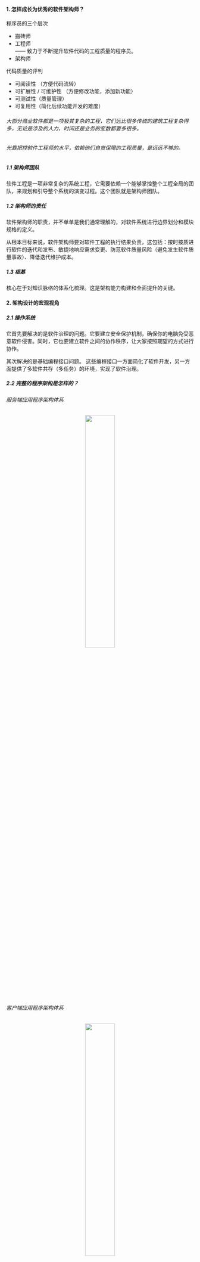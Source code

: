 #### 1. 怎样成长为优秀的软件架构师？
程序员的三个层次
* 搬砖师
* 工程师 <br>
  —— 致力于不断提升软件代码的工程质量的程序员。
* 架构师

代码质量的评判
* 可阅读性 （方便代码流转）
* 可扩展性 / 可维护性 （方便修改功能，添加新功能）
* 可测试性（质量管理）
* 可复用性（简化后续功能开发的难度）

###### 大部分商业软件都是一项极其复杂的工程，它们远比很多传统的建筑工程复杂得多，无论是涉及的人力、时间还是业务的变数都要多很多。

###### 光靠把控软件工程师的水平，依赖他们自觉保障的工程质量，是远远不够的。

##### 1.1 架构师团队
软件工程是一项非常复杂的系统工程，它需要依赖一个能够掌控整个工程全局的团队，来规划和引导整个系统的演变过程。这个团队就是架构师团队。

##### 1.2 架构师的责任
软件架构师的职责，并不单单是我们通常理解的，对软件系统进行边界划分和模块规格的定义。

从根本目标来说，软件架构师要对软件工程的执行结果负责，这包括：按时按质进行软件的迭代和发布、敏捷地响应需求变更、防范软件质量风险（避免发生软件质量事故）、降低迭代维护成本。

##### 1.3 根基
核心在于对知识脉络的体系化梳理。这是架构能力构建和全面提升的关键。

#### 2. 架构设计的宏观视角

##### 2.1 操作系统
它首先要解决的是软件治理的问题。它要建立安全保护机制，确保你的电脑免受恶意软件侵害。同时，它也要建立软件之间的协作秩序，让大家按照期望的方式进行协作。

其次解决的是基础编程接口问题。 这些编程接口一方面简化了软件开发，另一方面提供了多软件共存（多任务）的环境，实现了软件治理。

##### 2.2 完整的程序架构是怎样的？
###### 服务端应用程序架构体系
<div align="center"><img src="pics/server-program-arc.png" width="40%"></div>

###### 客户端应用程序架构体系
<div align="center"><img src="pics/client-program-arc.png" width="40%"></div>

#### 3. 大厦基石：无生有，有生万物
—— 冯·诺依曼体系结构

##### 3.1 解剖架构的关键点是什么？
* 需求。
  1. 这个零部件的作用是什么？它能被用来做哪些事情？（某种意义上来说更重要的是）它不会被用来做哪些事情？
  1. 难点： “为什么?” 为何这个零件被设计成用来干这些事情的，而不是多干一点事情，或者为什么不是少干某些事情？
* 规格。
  1. 这个零部件接口是什么样的？它如何与其他零件连接在一起的？ (规格是零部件的连接需求的抽象。)
  1. 规格的约束条件会非常多样化，可能是外观（比如形状和颜色），可能是交互方式（比如用键盘、鼠标，或者语音和触摸屏），也可能是质量（比如硬度、耐热性等等）。

##### 3.2 为“解决一切的问题”而生
冯·诺依曼体系结构的迷人之处在于，从需求来说，它想解决一切问题。解决一切可以用“计算”来解决的问题。

“计算”的边界在哪里？ <br>
今天我们还没有人能够真正说得清。
<div align="center"><img src="pics/evolution-of-computing.jpg" width="55%"></div>

##### 3.3 冯·诺依曼体系的规格
冯·诺依曼引入了三类基础零部件：
* 中央处理器
* 存储
* 输入输出设备

##### 中央处理器
它负责程序（指令序列）的执行。指令序列在哪里？也存放在存储里面。计算机加电启动后，中央处理器从一个固定的存储地址开始执行。

##### 存储
存储可简单分为两类：
* 一类是内置支持的存储，通过常规的处理器指令可直接访问，比如寄存器、内存、计算机主板的 ROM。
* 一类是外置存储，它们属于输入输出设备。中央处理器本身并不能直接读写其中的数据。

冯·诺依曼体系中涉及的“存储”，指的是中央处理器内置支持的存储。

##### 输入输出设备
它是计算机开放性的体现，大大拓展了计算机的能力。每个设备通过一个端口与中央处理器连接。

通过这个端口地址，中央处理器可以和设备进行数据交换。数据交换涉及的数据格式由设备定义，中央处理器并不理解。

###### 和 “解决一切可以用‘计算’来解决的问题” 这个伟大的目标相比，冯·诺依曼体系的三类零部件的规格设计显得如此精简。

##### 3.4 需求是怎么被满足的？
* 需求的变化点在于，要解决的问题是五花八门包罗万象的。 如何以某种稳定但可扩展的架构来支持这样的变化？
* 需求的稳定之处在于，电脑的核心能力是固定的。 怎么表达电脑的核心能力？

电脑的核心能力是“计算”。 什么是计算？计算就是对一个数据（输入）进行变换，变为另一个数据（输出）。在数学中我们把它叫“函数”。

next，
* 数据物理上在哪里？
* 一个具体的计算怎么表达？
* 如何和现实世界发生交互？

##### 输入输出设备从根本上解决的问题是什么？
是电脑无限可能的扩展能力。 最重要的一点，输入输出设备和电脑是完全异构的。输入输出设备对电脑来说就只是实现了某项能力的黑盒子。

##### 3.5 架构思维上我们学习到什么？
架构的第一步是需求分析。
* 从需求分析角度来说，关键要抓住需求的稳定点和变化点。
* 需求的稳定点，往往是系统的核心价值点。 (我)
* 需求的变化点，则往往需要相应去做开放性设计。 (供应商)

计算机加电启动后，中央处理器并不是按自己固有的“计算”过程进行，而是从一个固定的存储地址加载指令序列执行。

这样一来，“计算”需求的多样性只需要通过调整计算机主板上的 BIOS 程序，乃至外置存储中的操作系统启动程序就可以实现，而不必去修改中央处理器本身。 (接口的价值)

###### 当我们把所有的变化点从电脑的最核心部件中央处理器剥离后，中央处理器的需求变得极其稳定，可独立作为产品进行其核心价值的演进。 (生态)

#### 4. 汇编：编程语言的诞生
##### 4.1 编程的史前时代
人们只能通过理解 CPU 指令的二进制表示，将程序以二进制数据方式刻录到存储（比如 ROM 或硬盘）上。
这个时期的编程无疑是痛苦的，效率是极其低下的，仅仅将我们的想法表达出来就极其困难。

##### 4.2 与机器对话
汇编语言的出现，让写程序（编程）成为一个纯软件行为（出现“程序员”这个分工的标志）。

在表达能力上，汇编语言主要做了如下效率优化：
* 指令相关
    * 用文本符号（symbol）表达机器指令。
* 地址相关
    * 用文本符号（symbol）表达要操作的内存地址，并支持内存地址的自动分配。
    * 用文本符号（symbol）表达要调用的函数（function，也叫“过程 -procedure”）地址。
    * 用文本符号（symbol）表达要跳转的目标地址。

总结来说，汇编从指令能力上来说，和机器指令并无二致，它只不过把人们从物理硬件地址中解脱出来，以便专注于程序逻辑的表达。

汇编语言的出现要早于操作系统。操作系统的核心目标是软件治理，只有在计算机需要管理很多的任务时，才需要有操作系统。

#### 5. 编程语言的进化
编程语言在信息科技发展中的位置，如同人类文明中语言所在的位置。而编程语言写出来的软件（及其源代码），如同人类文明中不断被传承下来的图书典籍。

##### 5.1 软件是活的书籍
软件人类知识传承能力的一次伟大进化。
* 表达方式的多样性
  * 书籍只能通过文字描述来进行表达，这种表达方式依赖于人们对文字的理解，以及人的想象能力对场景进行还原。
  * 软件除了能够通过文字，还能够通过超链接、声音、动画、视频、实时的交互反馈等方式来还原场景。
* 对技术的现场还原
  * 书籍只能通过文字来描述技术，这可能导致技术的传承会出现偏差。
  * 软件对技术的还原可以是精确的，甚至软件本身可以是技术的一部分。 (除非技术本身适应不了潮流，退出了历史舞台。)

如果希望能够站在职业发展的至高点，你就需要理解和计算机沟通的语言，也就需要理解软件工程师们的语言。
无论你从事什么职业。

##### 如果你把编程语言升华为人类知识传承能力的进化，你就更能够清晰地预判到这样的未来：
###### 每一个小孩的基础教育中一定会有编程教育，就如同每一个小孩都需要学习物理和数学一样。

##### 5.2 编程范式的进化
编程语言从汇编开始，到今天还只有六十多年的历史，但是迭代之迅速，远超自然语言的迭代速度。

从思想表达的角度，有以下常见编程范式
* 过程式
* 函数式 <br>
  (如果你想用函数式编程，你需要重修数据结构这门课程，大学里面学的数据结构是不顶用了。)
* 面向对象 <br>
  面向对象主张尽可能把方法（其实就是过程）归纳到合适的对象（类）上，不主张全局函数（过程）。

##### 从 “面向对象” 到 “面向连接”
—— 面向对象的核心思想是引入**契约**，基于对象这样一个概念对代码的使用界面进行抽象和封装。

面向对象的优点：
* **清晰的使用界面。** 某种类型的对象有哪些方法一目了然，而不像过程式编程，数据结构和过程的关系是非常松散的。
* **信息的封装。** 不主张绕过对象的使用接口侵入到对象的内部实现细节。
* **多态。** 通过接口，我们可以优雅地实现过程式编程中很费劲才能做到的一个能力：多态。

“继承”概念的褒贬不一 <br>
虽然继承带来了编码上的便捷性，但也带来了不必要的心智负担： 本来复合对象的唯一构造方法是组合，现在多了一个选择，继承。😊

不同编程范式并不是互斥的
* Java 是纯正的面向对象语言。
* C++ 明确主张说自己是多范式的。 (其实 C++ 的复杂性和多范式并没有什么关系)

##### 什么是面向连接的语言？
—— 所谓面向连接就是朴素的组合思想。

研究连接，就是研究人与人如何组合，研究代码与代码之间怎么组合。

面向对象创造性地把契约的重要性提高到了非常重要的高度，但这还远远不够。 并不是只有对象需要契约，语言设计的方方面面都需要契约。
* 代码规范约束了人的行为，是人与人的连接契约。
* 如果大家写代码的方式(实现方式)很不一样，语言就可能存在很多种方言，这对达成共识十分不利。 （消除实现方式引起的内部消耗，专注于意图的表达。）

###### 消除实现方式/方言引起的内部消耗，专注于意图的表达。 更低的沟通/连接内耗。

##### 5.3 其他方面的进化
从工程化能力的角度，工程化能力体现如下：
* 包（package），即代码的发布单元。
* 版本（version），即包的依赖管理。
* 文档生成（doc）。
* 单元测试（test）。

从语言的执行器的行为，语言划分为：
* 编译的目标文件为可执行程序。
* 生成跨平台的虚拟机字节码，有独立的执行器（虚拟机）执行字节码。
* 直接解释执行。

##### 5.4 语言对架构的影响是什么？
无论服务端，还是客户端，我们可以统一将其架构图简化为下图所示
<div align="center"><img src="pics/general-software-framework.png" width="40%"></div>

其中，
* 淡紫色是硬件层次的依赖，是程序工作的物理基础。
* 淡绿色的是软件层次的依赖，是程序工作的生态环境。
* 桔色的是库或源代码层次的依赖，是程序本身的组成部分。

##### 业务架构
从软件的业务架构来说，本身应该怎么拆分模块，每个模块具体做什么样的事情（业务边界是什么），这是业务需求本身决定的，和编程语言并没有关系。

但是，在描述每个模块的规格时，规格描述语言会面临如下两种选择：
* 选择某种语言无关的接口表示。
* 选择团队开发时采用的语言来描述接口。

本着 “如无必要勿增实体” 的原则，倾向于后者，用开发语言来做接口表示。

##### 其他影响
* 开发效率
* 后期维护

###### 要想有所突破，需要建立批判性思维。一种新思潮的兴起过程很容易用力过猛。 面向对象是一个很好的例子。面向对象是非常重要的进步，但是继承是一个过度设计。

#### 6. 如何实现可自我迭代的计算机？
当第一台以 “键盘+显示器” 为标准输入输出的现代计算机出现后，一个最小的功能集，但计算能力可自我迭代的计算机应该是什么样的？

从需求考虑，它应该有如下能力：
* 键盘和显示器的驱动程序
* 当时最主流的外置存储设备的驱动程序 （不一定是现代的硬盘）
* 汇编程序编辑器
* 汇编编译器
* 支持执行一段保存在外置存储设备中的机器代码程序！！ （现在的 BIOS 任务）

##### 6.1 需求陈列之后的需求分析
—— 优秀的架构师需要 “在心里对需求反复推敲”，同时对客户反馈的尊重。

###### 稳定点往往是系统的核心能力，而变化点则需要对应地去考虑扩展性上的设计。

##### 变化点和稳定点
* 计算机分为三大类的零部件： 中央处理器、存储、输入输出设备。
* 中央处理器作为“计算”能力的核心，工作范畴清晰。
* 存储，一方面作为“计算”的输入输出，另一方面作为“计算”本身的承载（也就是程序），主要的变数在后者。
    * 计算机主板 ROM 上的启动程序（BIOS）
    * 外置存储上的软件
* 输入输出设备，除了键盘和显示器外，还有外置存储。 主要的变数在外置存储上。外置存储的数据格式设计成什么样？

##### BIOS 需要负责的事情
* 键盘和显示器的驱动程序
* 外置存储设备的驱动程序
* 支持执行外置存储中引导区的机器代码程序
* 跳转到外置存储的固定地址，把执行权交给该地址上的引导程序

引导程序拿到执行权后，我们不管它额外做了哪些事情，最终它要把执行权交给 sh 程序。

##### 需求的变化点
* 外置存储的数据格式。
* 用户最终拿到这个计算机后，会迭代出什么能力。 为此，设计了 sh 程序，让它支持在外置存储上执行任何应用程序。
* 编辑器的交互范式。 为此，设计了 vi 程序，让它迭代编辑器的能力。
* 汇编语言的使用范式。 为此，设计了 asm 程序，让它响应 CPU 指令集的迭代，以及汇编语言进化的迭代。

最终的架构如下
<div align="center"><img src="pics/mini-computer.png" width="40%"></div>

#### 7. 操作系统
在编程语言出现后，软件生产效率得到了大幅度的提升。随着越来越多软件的出现，自然而然就诞生了多个软件如何共处，也就是软件治理的需求。

几大需求
* 多任务需求
* 内存管理、文件系统的需求
* 设备管理的需求
* 进程间通讯、共享内存的需求
* 安全管理的需求 (病毒、恶意软件如何治理)

###### 如果没有一个中间的协调方，软件与软件之间并不知道彼此的存在。
—— 操作系统对于软件而言，它像一个大法官，制定规则并据此约束大家的行为。

##### 7.1 操作系统的启动过程
—— 操作系统是怎么获得执行权的？

计算机加电启动后，中央处理器（CPU）会从一个固定的存储地址加载指令序列执行。
通常，这个固定的存储地址指向计算机主板的 ROM 上的一段启动程序（BIOS）。

##### BIOS 包含的内容
* 存储设备的驱动程序，用以识别常规的外置存储设备。 (比如硬盘、光驱、U 盘)
* 基础外部设备的驱动程序。 (比如键盘、鼠标、显示器)
* 设备和启动配置的基础管理能力。
* 支持执行外置存储中引导区的机器代码程序。 (引导区代码执行)
* 跳转到外置存储引导区的固定地址，把执行权交给该地址上的引导程序。 (执行权转交)

注意，
* 引导区的引导程序有长度限制，因此只能做非常少的事情。
* 常规情况下，引导区程序只是简单地跳转到真正的操作系统的启动程序，如果是双系统，则进入系统选择菜单。

##### 7.2 操作系统的需求演进
早期，计算机还是单任务的，以计算为主，软件为操作硬件服务。提供计算机的“基础编程接口”，降低软件开发的负担，是操作系统更为原始的需求。

PC 时代，分别诞生了 UNIX 和 DOS 这两个影响深远的操作系统。

(微软 DOS 系统通过推动 PC 兼容机的发展，让操作系统不再依赖特定的硬件设备，也就因此脱离了 IBM 的臂膀，自己一飞冲天。—— 核心/稳定需求剥离的重要性)

此时，操作系统的需求要从 “客户价值” 和 “商业价值” 两个维度考虑。

##### 客户价值(围绕的核心能力)
* 进程管理、存储管理、输入设备管理、输出设备管理、网络管理、安全管理等。 (软件治理)
* 简化软件开发，提供运行环境。 (基础编程接口问题)

##### 商业价值(承载体)
* 操作系统成为基础的刚需软件，随着采购需求的急速增加而获利。
* **操作系统也是核心的流量入口。**

###### 为什么是 DOS/Windows 赢得了市场，这无关技术优劣，关键在于两者的商业路线差异。

##### 思考1：流量入口
```
为什么当年网景推 Netscape 浏览器的时候，微软很紧张？
浏览器是另一个软件治理的入口，本质上是操作系统之上的操作系统。
如果软件都运行在浏览器上，那么本地操作系统就沦为和硬件一般无二的管道了。
```
##### 思考2：流量变现的方式
```
苹果的 iOS 操作系统开启了新的玩法(收税模式)，它构建了新的商业闭环： 账号（Account）、支付（Pay）、应用市场（AppStore）。
* 帐号(互联网账号)是整个模式的前提，用于记录用户购买记录以及进行支付。
* 应用市场解决了两个问题：
    a. 应用的分发，解决了系统功能的无限扩展问题(客户价值)。
    b. 预装软件的软件个数总归有限的问题（商业价值）。
* 支付则是整个模式的承载体，无论是下载应用收费，还是应用内购买内容收费，都可以通过这个关卡去收税。
```
##### 思考3：现代操作系统的商业闭环
```
无论是本地操作系统 iOS 和 Android，还是 Web 操作系统（浏览器）如微信小程序，
都实现了 “帐号 - 支付 - 应用市场” 这样的商业闭环。
```

##### 7.3 操作系统的边界在哪里？
架构的第一步是需求分析。 架构也关乎用户需求，作为架构师我们不只是要知道当前的用户需求是什么，我们还要预测需求未来可能的变化，预判什么会发生，而什么一定不会发生。

要回答这个问题，需要看清楚三个角色的关系：
* 硬件（个人计算机、手机或其他）
* 操作系统
* 浏览器

早期，PC 兼容机的发展对 DOS/Windows 的发展有着至关重要的支撑意义。它让操作系统厂商有了独立的生存空间。

但是，移动时代，Google 收购 Android 后，通过免费策略占领移动操作系统的大半江山，一定程度上复制了微软的过程，但实际上并没有那么理想。
* Android 是免费的，Google 并没有从中收取软件 License 费用。
* 只能借助 Android 的市场占有率来推动 Google 的服务（例如搜索、Gmail 等等），通过 Google 服务来获取商业回报。
* iOS 操作系统引入的 “账号 - 支付 - 应用市场” 的收税模式，受益方是硬件（手机）厂商，而非操作系统厂商。 (所有手机厂商都不接受交出支付(Pay)这个核心系统给 Google)
* 一旦手机厂商长大立足 ，Google 服务也会被逐步替换。

Google 和 Android 手机厂商之间的联盟并不可靠，养肥的手机厂商会不断试探 Google 的底线，，而 Google 也会尝试去收紧政策，双方在博弈中达到平衡。

##### Google 博弈的原因
* 历史是不可复制的，人们对操作系统的重要性认知已经非常充分。
* 手机是个性化产品，硬件上并没有 PC 那么标准化。 个人计算机有兼容机，而手机并没有所谓的标准化硬件。

##### 操作系统与浏览器的博弈
起初，操作系统和浏览器看起来至少需求上是有差异化的：
* 操作系统，是以管理本地软件和内容为主（对内）。
* 浏览器，是以管理互联网内容为主（对外）。

但，这个边界必然会越来越模糊。
* 操作系统不涉足互联网内容？这是不可能的。 应用市场（AppStore）其实就是典型的互联网内容。
* 浏览器的生态里也有一些特殊的角色... 网址导航、搜索引擎、Web 应用市场...

那么，
* 操作系统、浏览器、（互联网）搜索引擎的关系是什么?
* 移动时代的浏览器会是什么样的；它和操作系统的关系又如何相处？

#### 8. 软件运行机制及内存管理
内存作为计算机最基础的硬件资源，有着非常特殊的位置。 CPU 可以直接访问的存储资源非常少，只有：寄存器、内存（RAM）、主板上的 ROM。

##### 寄存器
大部分程序员不直接打交道，而是由编程语言的编译器根据需要自动选择寄存器来优化程序的运行。

##### 主板上的 ROM
非易失的只读存储。 ROM 非易失和只读的特点，决定了它非常适合存储计算机的启动程序（BIOS）。

##### 内存(RAM)
内存是唯一的 CPU 内置支持，且和程序员直接会打交道的基础资源。

##### 8.1 计算机运行全过程
从操作系统的视角来看，计算机的运行时序如下：
<div align="center"><img src="pics/computer-running-sequence.png" width="35%"></div>

在整个过程中，有多少个 “子计算过程(软件)”，它并不关心。

注意，
* BIOS 程序没有固化在 CPU 中，而是独立放到主板的 ROM 上，以应对计算机输入输出设备的变化。 (CPU 与输入输出设备解耦)
* 引导区引导程序，则是程序从内置存储（ROM）转到外置存储的边界。
* 引导区引导程序不固化在 BIOS 中，而是写在外置存储的引导区，是为了避免 BIOS 程序需要经常性修改。 (操作系统与输入输出设备解耦)
* BIOS - Basic Input Output System，其主要功能是为计算机提供最底层的、最直接的硬件设置和控制。

OS(Operating System) 引导程序，则是外置存储(RAM)接手计算机控制权的真正开始。 这个过程发生了很多很多事情，最终操作系统会把执行权交给 OS Shell 程序。

##### 8.2 计算机是如何运行外置存储(RAM)上的软件的？
这和内存管理有关。 结合内存的作用，谈内存管理，需要谈清楚两个问题：
* 如何分配内存（给运行中的软件，避免它们发生资源争抢）
* 如何运行外置存储（比如硬盘）上的软件

##### 前提背景知识 —— CPU 的实模式和保护模式
两个模式下，CPU 对内存的操作方式完全不同:
* 实模式下，CPU 直接通过物理地址访问内存。
* 保护模式下，CPU 通过一个地址映射表把虚拟的内存地址转为物理的内存地址，然后再去读取数据。

##### 实模式下的内存管理
在实模式操作系统下，所有软件包括操作系统本身，都在同一个物理地址空间下。在 CPU 看来，它们是同一个程序。

操作系统如何分配内存？ 至少有两种可行的方法。
* 其一，把内存管理相关的函数地址，放到一个大家公认的地方（比如 0x10000 处），每个软件要想申请内存就到这个地方取得内存管理函数并调用它。
* 其二，把内存管理功能设计为一个中断请求。 CPU 提供了指令允许软件触发一个中断，我们把它叫软中断。 比如我们约定 77 号中断为内存管理中断，在操作系统初始化时把自己的内存管理函数写到中断向量表的第 77 项。

##### 补充知识 —— 中断
所谓中断，是 CPU 响应硬件设备事件的一个机制。
```
当某个输入输出设备发生了一件需要 CPU 来处理的事情，它就会触发一个中断。
例如：
    内存的全局有一个中断向量表，本质上就是在一个大家公认的地方放一堆函数地址。
比如键盘按了一个键，它会触发 9 号中断。 此时 CPU 会先停下手头的活，到中断向量表
找到第 9 项对应的函数地址并去执行它，完成后再回去干原来的活。
```

在实模式下，操作系统如何运行外置存储（比如硬盘）上的软件？
* 就是把软件完整从外置存储读入到内存然后执行它。
* 不过，在执行前它干了一件事情，把浮动地址固定下来。 为什么会有浮动地址？因为软件还没有加载到内存的时候，并不知道自己会在哪里。

实模式下的问题：
* 安全性。 操作系统以及所有软件都运行在一起，相互之间可以随意修改对方的数据甚至程序指令。
* 支持的软件复杂性低。 同时可运行的软件数量少。

##### 保护模式下的内存管理
保护模式下，内存访问不再是直接通过物理内存，而是基于虚拟内存。
* 虚拟内存模式下，整个内存空间被分成很多个连续的内存页。每个内存页大小是固定的，比如 64K。
* 当然，可能某一个内存页对应的物理内存地址还不存在，这种情况叫缺页，没法读取数据，这时 CPU 就会发起一个缺页的中断请求。

发生缺页时，操作系统会为这个(逻辑)内存页分配物理的内存，并恢复这个内存页的数据。
如果没有空闲的物理内存可以分配，它就会选择一个最久没有被访问的内存页进行淘汰。

<div align="center"><img src="pics/virtual-memory-system.png" width="45%"></div>

通过这个虚拟内存的机制，操作系统并不需要一上来就把整个软件装进内存中，而是通过缺页中断按需加载对应的程序代码片段。

操作系统如何分配内存给运行中的软件？
* 反正内存地址空间是虚拟的，操作系统可以一上来就给要运行的软件分配超级大的内存，软件如果不用某个内存页，什么都不发生。
* 每个运行中的软件，我们把它叫进程，都有自己的地址映射表。
* 也就是说，虚拟地址并不是全局的，而是每个进程有一个自己独立的虚拟地址空间。

在保护模式下，计算机的基础架构体系和操作系统共同在努力做的一件事情，就是让每个软件“感觉”自己在独占整个计算机的资源。独立的虚拟地址空间很好地伪装了这一点。
而在实模式下，所有进程都在同在物理内存的地址空间里。

##### 思考：进程注入
```
由保护模式的特性可知，进程注入是需要首先获得目标进程的虚拟地址空间，
通过访问虚拟地址空间从而实现的数据数据修改，其中涉及的缺页中断会帮助访问到实际的物理内存。
注意，进程的虚拟内存表是由操作系统维护的。 操作系统是把虚拟内存地址分页，引入缺页中断。
```

#### 9. 操作系统内核与编程接口
—— 软件如何利用它所依赖的基础架构

一个软件依赖的基础架构：
* 冯·诺依曼计算机体系
* 编程语言 (编程语言面向人类，CPU 指令面向机器)
* 系统调用

##### 9.1 系统调用
操作系统与冯·诺依曼计算机体系和编程语言非常不同。
* 软件都是某种编程语言写成的，而 CPU 和编程语言的能力，统一以语言的语法或者库体现。
* **操作系统则属于基础软件，它和我们编写的软件并不在同一个进程。**

由此，
* 实模式下的操作系统，大家都在同一个地址空间下，只需要知道操作系统的接口函数地址，理论上就可以直接访问。
* **操作系统和软件不在同一个进程，软件怎么才能使用操作系统的能力呢？**

它应该是一种成本非常非常低的方案，性能上要接近函数调用，否则我们为保护模式付出的成本就太高了。
它是所有软件进程使用操作系统能力的基础，包括进程与进程之间通讯的机制，也是建立在这个基础之上。

##### 中断
大部分情况下，操作系统的能力通过软中断向我们写的软件开放，为此还专门引入了一个术语叫 “系统调用（syscall）”。

##### 9.2 系统调用是怎么工作的？
在保护模式下，CPU 引入了 “保护环（Protection Rings）” 的概念。说白了，代码有执行权限等级的，如果权限不够，有一些 CPU 指令就不能执行。

##### 操作系统内核
其实就是指那些会向我们写的应用程序提供系统服务的子系统的集合，它们管理着计算机的所有硬件资源，也管理着所有运行中的应用软件（进程）。

* 操作系统内核的执行权限等级，和我们常规的软件进程不同。
* 由此，系统调用所基于的软中断，不只是“函数调用”，更重要的是改变了执行权限，从用户态跃迁到了内核态。
* 另外，操作系统与我们编写的软件并不同属一个进程(独立的内存地址空间)，我们系统调用请求是过去了，但是我们传给操作系统的内存地址，对它真的有意义吗？

答案，
* **从虚拟内存机制的视角，操作系统内核和所有进程都在同一个地址空间！！**
* 可以认为，操作系统内核，它是所有进程共享的内存。

<div align="center"><img src="pics/systemcall.png" width="45%"></div>

这非常有趣。 操作系统内核的代码和数据，不只为所有进程所共享，而且在所有进程中拥有相同的地址。 因此，
###### 无论哪个进程请求过来，对内核来说看起来都是一次本进程内的请求。

* 从单个进程的视角，中断向量表的地址，以及操作系统内核的地址空间是一个契约。
* 有了中断向量表的地址约定，用户态函数就可以发起一次系统调用（软中断）。

##### 思考： 既然操作系统内核和我同属一个地址空间，我是否可以跳过中断，直接访问调用内核函数？
答案是：不能。 这不单单是执行权限的问题。这涉及虚拟内存中的内存页保护机制。

操作系统内核虽然和用户进程同属一个地址空间，但是被设置为 “不可读、不可写、不可执行”。 虽然这段地址空间是有内容的，但是对于用户来说是个黑洞。

##### 9.3 编程接口
系统调用最原始的调用方式，是用软中断指令。在汇编语言里面通常是：
```
int < 中断号 > ; // 对每个操作系统来说中断号是固定的，比如 Linux 是 0x80
// 注意，此处的 int 不是 integer，而是 interrupt 的缩写。
```

当然用汇编语言来写软件并不是一个好主意。大部分高级语言都实现了操作系统编程接口的封装。

##### 操作系统（内核）有六大子系统
* 存储管理
* 输入设备管理
* 输出设备管理
* 进程管理
* 网络管理
* 安全管理

除了安全管理是一个“润物细无声”的能力外，其他子系统都会有所包装(API)。

##### 9.4 动态库
从操作系统的角度来说，它仅仅提供最原始的系统调用是不够的，有很多业务逻辑的封装，在用户态来做更合适。

同时，操作系统也无法去穷举所有的编程语言，去针对它们逐个开发基础库，因此，聪明的操作系统设计者们想了一个好办法：动态库。
* 动态库本质上是实现了一个语言无关的代码复用机制。 它是二进制级别的复用。

##### 动态库的原理其实很简单，核心考虑两个东西。
* 浮动地址。 动态库本质上是在一个进程地址空间中动态加载程序片段，这个程序片段的地址显然在编译阶段是没法确定的。
* 导出函数表。 动态库需要记录有哪些函数被导出（export），这样用户就可以通过函数的名字来取得对应的函数地址。

有了动态库，编程语言的设计者实现其标准库来说就多了一个选择： 直接调用动态库的函数并进行适度的语义包装，而不是直接用系统调用。 (实际上大家也是这么干的...)

##### 9.5 操作系统与编程语言
##### a. 先有编程语言，还是先有操作系统？
先有编程语言。
* 大部分人习惯认为运行软件是操作系统的责任。实际上软件跑起来是很容易的，关键看 BIOS 程序把控制权交给哪个软件。
* 实际上常见的系统级语言（比如 C 语言）都是可以编写出不依赖任何内核的程序的。

##### b. 编程语言怎么做到自举的？
编译器的进化史应该是这样的： 先用机器码直接写第一个汇编语言的编译器，然后汇编语言编译器编出第一个 C 语言编译器。
有了 C 语言编译器后，可以反过来用 C 语言重写汇编语言编译器和 C 语言编译器，做更多的功能增强。

##### c. 操作系统能够做到自身迭代本操作系统（自举）么？
当然可以。 通常一门新的操作系统开发之初，会用交叉编译技术先干出来，等到新操作系统稳定到一定程度后再实现自举。

交叉编译
```
所谓交叉编译就是在一种 “CPU + 操作系统” 架构下，生成另一种 “CPU + 操作系统” 架构下的软件。
```

#### 10. 外存管理与文件系统

##### 10.1 外存的分类
从经济效益上，新的存储设备会不断涌现，
* 更低的单位能耗（存储量 / 每日能源消耗成本）
* 更低的单位存储成本（存储量 / 可存储的时间 / 设备价格）
* 更高的访问性能。

从功能特性，
* 顺序读写型。 (磁带)
* 随机只读型。 (光盘)
* 随机读写型。 (盘、硬盘、U 盘、SSD 等)

适用场景划分
* 顺序读写型的外置存储（如磁带）我们日常并不常见，它的主要应用场景是归档，也就是数据备份。
* 随机只读型的外置存储（如光盘）我们日常有较多应用，常见的应用场景是资料分发和归档。
* 随机读写型的外置存储最为常见，存在于所有“能够称得上叫电脑”的设备上。

##### 10.2 外存的数据格式
外置存储和内存最大的区别是什么？
* 外置存储是持久存储，它的目的是用来存储资料的。
* 内存是临时存储，虽然是存储，但是它实质上是为 CPU 的计算服务的。

##### 外部存储的管理
直接基于物理的存储地址进行读写肯定是行不通的，过上几个月你自己可能都不记得什么数据写到哪里了。

因此，
* 我们希望这些写到外存中的数据是 “自描述” 的某种数据格式。
* 文件系统把存储设备中的数据组织成为了一棵树(目录树)。

尽管几乎所有文件系统的接口是非常一致的，但文件系统的实现却有很多。 不同外置存储的文件系统有不同的国际标准及多种底层实现。

例如，随机读写型的存储（如硬盘），常见的文件系统有如下这些：
* FAT32 —— 微软制定
* NTFS —— 微软制定
* HFS/HFS+ —— 苹果制定
* EXT3/EXT4 —— Linux 开源
* BTRFS —— 甲骨文(Oracle)
* JFS2 —— IBM 制定

从文件系统格式的设计角度来说，它和架构关联性不大，更多的是数据结构与算法的问题。

大部分现代文件系统都基于日志（journal）来改善文件系统的防灾难能力（比如突然断电，或不正常的 unmount 行为），基于 B 树(Balanced Tree)或 B+ 树组织元数据。

##### 外存分区
分区是一个非常简单而容易理解的行为，本质上只是把一个存储设备模拟成多个存储设备来使用而已。

##### 分区格式化
所谓格式化就是给这个分区生成文件系统的初始状态。格式化最重要的是标记分区的文件系统格式，并且生成文件系统的根目录。

##### 10.3 外存的使用接口
* 最简单的方式是用操作系统提供的命令行工具。
* 最原始的方式是 “系统调用”。 大部分编程语言对此都有相应的封装。

有意思的是，在早期，操作系统试图将所有的输入输出设备的接口都统一以 “文件” 来抽象它。 (例如：stdin 代表键盘，stdout 代表显示器。)
在 UNIX 系里面有个 “一切皆文件” 的口号，便由此而来。

但事实证明 UNIX 错了。 输入输出设备太多样化了，所谓的 “一切皆文件” 不过是象牙塔式的理想。
图形界面时代到来，编程接口产生颠覆性的变化。

##### 10.4 虚拟内存的支持
在物理内存不足的时候，操作系统会利用外存把一些很久没有使用的内存页的数据，保存到外存以进行淘汰。
* 在 UNIX 系的操作系统中，操作系统为此分配了一个磁盘分区叫 swap 分区。
* 在 Windows 操作系统中则通过一个具有隐藏属性的 .swp 文件来实现。

在缺页发生比较频繁时，内存页的数据经常性发生保存和恢复，这会发生大量的磁盘 IO 操作，非常占用 CPU 时间，能够非常明显感觉到计算机变得很慢。
###### 这也是将系统装在 SSD 上，明显感觉流畅的原因。 此时，增大物理内存或使用 SSD，最好两者同时。

如希望进一步研究某个文件系统的具体实现细节，推荐一个开源项目： BPL 语言（Binary Processing Language，二进制处理语言）。 <br>
https://github.com/qiniu/bpl

BPL 语言主要用于分析二进制数据格式。 应用场景包括：文件格式分析（含磁盘分区格式，因为一个磁盘分区可以把它理解为一个大文件）、网络协议分析。

#### 11. 输入和输出设备：交互的演进
人机交互在往越来越自然的方向发展。所谓自然，就是越来越接近于两个人直接的面对面沟通。

##### 11.1 输入设备
键盘、鼠标、麦克风、摄像头。

##### 键盘
键盘输入的管理机制和窗口系统的设计密切相关。为了让用户清楚键盘输入的目的地，窗口系统往往会有一个焦点窗口。

大部分情况下，键盘输入的事件会先发给焦点窗口，焦点窗口不处理则发给其父窗口，按此传递，直到有人处理了该按键事件，或者直到顶层窗口。

键盘从功能上来说，有两个不同的能力：
* 输入文本
* 触发命令

从触发命令的角度来说，命令的响应并不一定是在焦点窗口，甚至不一定在活跃窗口。 比如： Windows 下热键（HotKey）的概念。

##### 鼠标
鼠标输入的管理机制和键盘一样，和窗口系统的设计密切相关。但因为有位置，确定鼠标事件的目的地相比键盘事件要简单的多。

##### 麦克风
麦克风是一个非常有潜力的下一代输入设备。

语音交互今天仍然还很不成熟，究其原因，还停留在触发命令为主。 对于文本输入，其主要优势还在日常用语和长文本，在个性化场景如“输入人名之类”，较难达到好的结果。

###### 交互方式不管怎么变化，其核心需要实现的都是这样的两大能力： 输入文本和触发命令，这一点是不变的。

##### 摄像头
摄像头作为交互设备，引入了手势、表情。 从表达能力来说，这是最为丰富也是最为自然的一种表达方法。但是技术所限，只在萌芽阶段。

##### 11.2 输出设备
显示器（显卡）、音箱（声卡）、打印机。 输出设备的演化并不大，最主要的输出设备还是以显示器为主。

##### 显示器
显示器虽然经历了 CRT 到液晶屏多代更新，但也只是支持的色彩更多（从黑白到彩色到真彩色），分辨率越来越高。

除了窗口系统，显示设备管理的另一大挑战是绘制子系统，在操作系统中，有一个独立的子系统（通常叫 GDI）。 通常涉及以下概念：
* 2D 图形相关。 Path(路径)、Brush(画刷)、Pen(画笔) 等概念。
* 3D 图形相关。 Model(模型)、Material(材质)、Lighting(光照) 等概念。
* 文本相关。 Font(字体) 等概念。
* 图像处理相关。 Bitmap(位图) 对象及常见图像格式的编解码器 (Encoder/Decoder)。

##### 音箱
相比显示器的管理，音箱的设备管理要简单得多。

##### 打印机
打印机的管理方式又很不一样，软件使用打印机的过程基本上是互斥的。

软件操作打印机的时候，并不是等待打印机真把内容打印出来，而是把文档打印到打印缓冲中就完成打印。

#### 12. 多任务：进程、线程与协程
##### 多任务与执行体
多任务的需求是随处可见的。 分时系统的原理说起来比较简单，把当前任务状态先保存起来，把另一个任务的状态恢复，并把执行权交给它即可。这里面涉及的问题有：
* 任务是什么，怎么抽象任务这样一个概念
* 任务的状态都有什么？怎么保存与恢复
* 什么时机会发生任务切换？

从今天的现实看，任务的抽象并不是唯一的。大部分操作系统提供了两套：进程和线程。 <br>
有的操作系统还会提供第三套叫协程（也叫纤程）。

任务的状态都有什么？
* 寄存器。 寄存器的数量很少且可枚举。
* 内存(RAM)数据。 在保护模式下，不同任务有不同的地址空间，相互独立。主要通过不同的地址映射表来体现。

怎么切换地址映射表？还是寄存器。 因此，
* 执行体的上下文，就是一堆寄存器的值。 无论是进程、线程还是协程，都是如此。

##### 12.1 进程与线程
* 进程是操作系统从安全角度来说的隔离单位。 (独立的地址空间，严格的交互条件)
* 线程的出现，则是因为操作系统发现同一个软件内还是会有多任务的需求，这些任务处在相同的地址空间，彼此之间相互信任。

早期操作系统中没有线程的概念，也不会有人想到要搞两套执行体。 进程实际上承担了一部分来自线程的需求：线程是需要父进程的环境的。
（fork 的渊源）

###### 说明：UNIX 家族的 fork（分叉）弊病
```
在创建一个进程这个事情上，fork 就是先 clone 然后再分支，父子进程各干各的。
为什么进程 fork 是糟糕的？ 这是因为：
    进程是操作系统最基本的隔离单元，我们怕的就是摘不清楚，但是 fork 偏偏要藕断丝连。
这一点 Windows 要清晰很多，哪些文件句柄在子进程中还要用到，一一明确点名，而不是 fork
一下糊里糊涂就继承过去了。
```

##### 12.2 协程与 goroutine
协程并不是操作系统内核提供的，它也被称为用户态线程。

##### 为什么会出现协程？
答案： 为实现高性能的网络服务器的需要。

对于常规的桌面程序来说，进程 + 线程绰绰有余。 但对于一个网络服务器，大量的来自客户端的请求包和服务器的返回包，都是网络IO。

操作系统提供的标准网络 IO 有以下这些成本：
* 系统调用机制产生的开销。
* 数据多次拷贝的开销。 (数据总是先写到操作系统缓存再到用户传入的内存)
* 因没有数据而阻塞，产生调度重新获得执行权，产生时间成本。
* 线程的空间成本和时间成本。 (标准 IO 请求都是同步调用，要想 IO 请求并行只能使用更多线程)

为了改进网络服务器的吞吐能力，现在主流的做法是用 epoll（Linux）或 IOCP（Windows）机制。 这两个机制颇为类似。

机制如下：
* 都是在需要 IO 时登记一个 IO 请求，然后统一在某个线程查询谁的 IO 先完成了，谁先完成了就让谁处理。
* 从系统调用次数的角度，epoll 或 IOCP 都是产生了更多次数的系统调用。
* 从内存拷贝来说也没有减少。
* 但是，真正最有意义的事情是：减少了线程的数量。

既然不希望用太多的线程，网络服务器就不能用标准的同步 IO（read/write）来写程序。 知名的异步 IO 网络库 libevent 就是对 epoll 和 IOCP
包装了一套跨平台的异步 IO 编程模型。

###### NodeJS 一炮而红，也是因为把 JavaScript 的低门槛和 libevent 的高性能结合起来，给了前端程序员一个 “我也能搞高性能服务器” 的梦想。

##### 线程的成本高在哪里？
时间成本
* 执行体切换本身的开销。 (状态保存与恢复)
* 执行体的调度开销。 (从大量线程中选择某一个，并给予执行权)
* 执行体之间的同步与互斥成本。

空间成本(需要的存储空间)
* 执行体的执行状态。 
* TLS（线程局部存储）。
* 执行体的堆栈。

空间成本是第一大成本，其最大的成本是堆栈。如果一个线程 1MB，那么有 1000 个线程就已经到 GB 级别。
其次，执行体的调度开销，以及执行体之间的同步与互斥成本，也是一个不可忽略的成本。

虽然单位成本看起来还好，但是盖不住次数实在太多。

##### 协程的出现
协程是为了两个目的而来：
* 回归到同步 IO 的编程模式
* 降低执行体的空间成本和时间成本

一个完备的协程库你可以把它理解为用户态的操作系统，而协程就是用户态操作系统里面的 “进程”。

目前只有 2 个完备的协程库，Erlang 和 Go 语言。 
* Erlang 语言基于虚拟机。
* Go 语言里面的用户态 “进程” 叫 goroutine。
    * 堆栈开始很小（只有 4K），但可按需自动增长。
    * 坚决干掉了 “线程局部存储（TLS）” 特性的支持。
    * 提供了同步、互斥和其他常规执行体间的通讯手段。
    * 提供了几乎所有重要的系统调用（尤其是 IO 请求）的包装。

##### 12.3 总结
多任务的需求非常复杂。 人们不只发明了三套执行体：进程、线程和协程，还发明了各种五花八门的执行体间的通讯机制。

操作系统内核之中，不乏无数精妙的设计思想。但是，前辈们也并非圣贤，也可能会出现一些决策上失误，留下了诸多后遗症。

#### 13. 进程内协同：同步、互斥与通讯
进程内的执行体有两类： 用户态的协程（以 Go 语言的 goroutine 为代表）、操作系统的线程。
<div align="center"><img src="pics/in-process-collaboration.jpg" width=""></div>

##### 13.1 原子操作
需要注意的是，原子操作是 CPU 提供的能力，与操作系统无关。

##### 13.2 执行体的互斥
互斥体也叫锁。锁用于多个执行体之间的互斥访问，避免多个执行体同时操作一组数据产生竞争。

###### 锁的使用范式比较简单：在操作需要互斥的数据前，先调用 Lock，操作完成后就调用 Unlock。 (但总是存在一些不求甚解的人，对锁存在各种误解。)

##### 误区： “锁慢，channel 快” 这种错觉
锁的确会导致代码串行执行，所以在某段代码并发度非常高的情况下，串行执行的确会导致性能的显著降低。
但平心而论，相比其他的进程内通讯的原语来说，锁并不慢。
* 从进程内通讯来说，比锁快的东西，只有原子操作。

##### 那么锁的问题在哪里？
锁的最大问题在于不容易控制。锁 Lock 了但是忘记 Unlock 后是灾难性的，相当于服务器挂了。

案例：
```c++
mutex.Lock()
doSth()
mutex.Unlock()
```
这段代码是不安全的! 如果 doSth 抛出了异常，那么服务器就会出现问题。

为此 Go 语言还专门发明了一个 defer 语法来保证配对:
```c++
mutex.Lock()
defer mutex.Unlock()
doSth()
```

如果语言不支持 defer，而是支持 try … catch，那么代码可能是这样的：
```c++
mutex.Lock()
try { 
    doSth()
} catch (e Exception) {
    mutex.Unlock()
    throw e
}
mutex.Unlock()
```

另外，锁不容易控制的另一个表现是锁粒度的问题。

案例： 如果 doSth 函数里面调用了网络 IO 请求，而网络 IO 请求在少数特殊情况下可能会出现慢请求，要好几秒才返回。 此时，这几秒对服务器来说就好像挂了。

###### 请牢记箴言： 不要在锁里面执行费时操作。

##### 锁的最佳编程实践
如果明确一组数据的并发访问符合 “绝大部分情况下是读操作，少量情况有写操作”，这种 “读多写少” 特征，那么应该用读写锁。
注意！ 读写锁分为读操作和写操作两种，对应调用不同的互斥操作。
```
读操作不阻止读操作，阻止写操作；
写操作阻止一切，不管读操作还是写操作。
```
由此，
* 请只在明确的 “读多写少” 特征下，使用锁特性。
* 其余情况，还是考虑别的不易出错的特性吧。

##### 13.3 执行体的同步
所谓同步，即把一个大任务分解为 n 个小任务，分配给 n 个执行体并行去做，等待它们一起做完。 (同步机制我们叫 “等待组”)

条件变量（Condition Variable）是一个更通用的同步原语，设计精巧又极为强大。
##### 怎么用条件变量？
条件变量初始化的时候需要传入一个互斥体，它可以是普通锁（Mutex)，也可以是读写锁（RWMutex）。
```go
var mutex sync.Mutex // 也可以是 sync.RWMutex
var cond = sync.NewCond(&mutex)
```

为什么传入锁？因为 cond.Wait() 的需要。 Wait 的内部逻辑：
```go
把自己加入到挂起队列
mutex.Unlock()
等待被唤醒 // 挂起的执行体会被后续的 cond.Broadcast 或 cond.Signal() 唤醒
mutex.Lock()
```

条件变量的用法有一个标准化的模板：
```go
mutex.Lock()
defer mutex.Unlock()
for conditionNotMetToDo {
    cond.Wait()
}
doSomething
if conditionNeedNotify {
    cond.Broadcast()
    // 有时可以优化为 cond.Signal()
}
```
一个小细节，
* 注意用的是 for 循环，而不是 if 语句。 因为 cond.Wait() 得到了执行权后不代表我们想做的事情就一定能够干了，要再重新判断一次。
* cond.Broadcast 比较粗暴，它唤醒了所有在这个条件变量挂起的执行体，而 cond.Signal 则只唤醒其中的一个。

案例： 使用条件变量，实现一个 Go 语言的 channel。 （具有同步和互斥机制的队列）
```go
type Channel struct {
    mutex sync.Mutex  // 锁
    cond *sync.Cond   // 条件变量
    queue *Queue      // 队列
    n int             // 队列长度
}

func NewChannel(n int) *Channel {
    if n < 1 {
        panic("todo: support unbuffered channel")
    }
    c := new(Channel)
    c.cond = sync.NewCond(&c.mutex)
    c.queue = NewQueue()
    // 这里 NewQueue 得到一个普通的队列
    // 代码从略
    c.n = n
    return c
}

func (c *Channel) Push(v interface{}) {
    c.mutex.Lock()
    defer c.mutex.Unlock()
    for c.queue.Len() == c.n { // 等待队列不满
        c.cond.Wait()
    }
    if c.queue.Len() == 0 { // 原来队列是空的，可能有人等待数据，通知它们
        c.cond.Broadcast()
    }
    c.queue.Push(v)
}

func (c *Channel) Pop() (v interface{}) {
    c.mutex.Lock()
    defer c.mutex.Unlock()
    for c.queue.Len() == 0 { // 等待队列不空
        c.cond.Wait()
    }
    if c.queue.Len() == c.n { // 原来队列是满的，可能有人等着写数据，通知它们
        c.cond.Broadcast()
    }
    return c.queue.Pop()
}

func (c *Channel) TryPop() (v interface{}, ok bool) {
    c.mutex.Lock()
    defer c.mutex.Unlock()
    if c.queue.Len() == 0 { // 如果队列为空，直接返回
        return
    }
    if c.queue.Len() == c.n { // 原来队列是满的，可能有人等着写数据，通知它们
        c.cond.Broadcast()
    }
    return c.queue.Pop(), true
}

func (c *Channel) TryPush(v interface{}) (ok bool) {
    c.mutex.Lock()
    defer c.mutex.Unlock()
    if c.queue.Len() == c.n { // 如果队列满，直接返回
        return
    }
    if c.queue.Len() == 0 { // 原来队列是空的，可能有人等待数据，通知它们
        c.cond.Broadcast()
    }
    c.queue.Push(v)
    return true
}
```

##### 13.4 执行体的通讯
—— 怎么在执行体间收发消息。
* 管道是大家都很熟知的执行体间的通讯机制。

用法上，先得到管道的写入端和读出端，分别传给两个并行执行的执行体。 (注意，管道是单向的，如果是双向则需要两个管道。)

##### 13.5 总结
执行体间的协同机制： 原子操作、同步、互斥、通讯。
* 锁在一些人心中是有误解的，但实际上锁在服务端编程中的比重并不低，需要特别重视和花费精力。
* 条件变量是最复杂的同步原语，功能强大。 但，直接使用条件变量的机会不是太多，早已被封装在更高阶的原语中。
